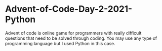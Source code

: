 # Advent-of-Code-Day-2-2021-Python
Advent of code is online game for programmers with really difficult questions that need to be solved through coding. You may use any type of programming language but I used Python in this case.
